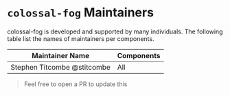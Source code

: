 # `colossal-fog` Maintainers

colossal-fog is developed and supported by many individuals. The following table
list the names of maintainers per components.

| Maintainer Name             | Components                |
| --------------------------- | ------------------------- |
| Stephen Titcombe @stitcombe | All                       |


> Feel free to open a PR to update this